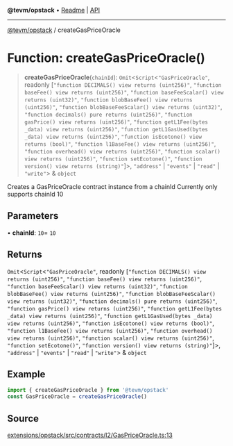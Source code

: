**@tevm/opstack** • [Readme](../README.md) \| [API](../globals.md)

***

[@tevm/opstack](../README.md) / createGasPriceOracle

# Function: createGasPriceOracle()

> **createGasPriceOracle**(`chainId`): `Omit`\<`Script`\<`"GasPriceOracle"`, readonly [`"function DECIMALS() view returns (uint256)"`, `"function baseFee() view returns (uint256)"`, `"function baseFeeScalar() view returns (uint32)"`, `"function blobBaseFee() view returns (uint256)"`, `"function blobBaseFeeScalar() view returns (uint32)"`, `"function decimals() pure returns (uint256)"`, `"function gasPrice() view returns (uint256)"`, `"function getL1Fee(bytes _data) view returns (uint256)"`, `"function getL1GasUsed(bytes _data) view returns (uint256)"`, `"function isEcotone() view returns (bool)"`, `"function l1BaseFee() view returns (uint256)"`, `"function overhead() view returns (uint256)"`, `"function scalar() view returns (uint256)"`, `"function setEcotone()"`, `"function version() view returns (string)"`]\>, `"address"` \| `"events"` \| `"read"` \| `"write"`\> & `object`

Creates a GasPriceOracle contract instance from a chainId
Currently only supports chainId 10

## Parameters

• **chainId**: `10`= `10`

## Returns

`Omit`\<`Script`\<`"GasPriceOracle"`, readonly [`"function DECIMALS() view returns (uint256)"`, `"function baseFee() view returns (uint256)"`, `"function baseFeeScalar() view returns (uint32)"`, `"function blobBaseFee() view returns (uint256)"`, `"function blobBaseFeeScalar() view returns (uint32)"`, `"function decimals() pure returns (uint256)"`, `"function gasPrice() view returns (uint256)"`, `"function getL1Fee(bytes _data) view returns (uint256)"`, `"function getL1GasUsed(bytes _data) view returns (uint256)"`, `"function isEcotone() view returns (bool)"`, `"function l1BaseFee() view returns (uint256)"`, `"function overhead() view returns (uint256)"`, `"function scalar() view returns (uint256)"`, `"function setEcotone()"`, `"function version() view returns (string)"`]\>, `"address"` \| `"events"` \| `"read"` \| `"write"`\> & `object`

## Example

```ts
import { createGasPriceOracle } from '@tevm/opstack'
const GasPriceOracle = createGasPriceOracle()
```

## Source

[extensions/opstack/src/contracts/l2/GasPriceOracle.ts:13](https://github.com/evmts/tevm-monorepo/blob/main/extensions/opstack/src/contracts/l2/GasPriceOracle.ts#L13)

